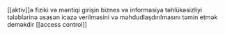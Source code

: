 [[aktiv]]ə fiziki və məntiqi girişin biznes və informasiya təhlükəsizliyi tələblərinə əsasən icazə verilməsini və məhdudlaşdırılmasını təmin etmək deməkdir
[[access control]]
